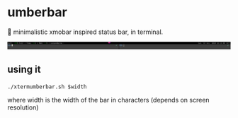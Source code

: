 # umberbar

:ram: minimalistic xmobar inspired status bar, in terminal. 

![screenshot with trayer](screenshot.png)

## using it

`./xtermumberbar.sh $width`

where width is the width of the bar in characters (depends on screen resolution)
